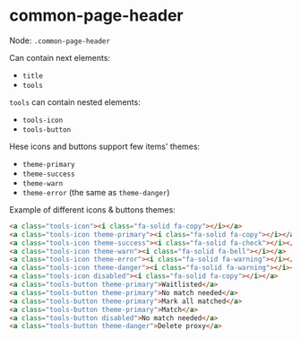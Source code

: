 # common-page-header

Node: `.common-page-header`

Can contain next elements:

- `title`
- `tools`

`tools` can contain nested elements:

- `tools-icon`
- `tools-button`

Hese icons and buttons support few items' themes:

- `theme-primary`
- `theme-success`
- `theme-warn`
- `theme-error` (the same as `theme-danger`)

Example of different icons & buttons themes:

```html
<a class="tools-icon"><i class="fa-solid fa-copy"></i></a>
<a class="tools-icon theme-primary"><i class="fa-solid fa-copy"></i></a>
<a class="tools-icon theme-success"><i class="fa-solid fa-check"></i></a>
<a class="tools-icon theme-warn"><i class="fa-solid fa-bell"></i></a>
<a class="tools-icon theme-error"><i class="fa-solid fa-warning"></i></a>
<a class="tools-icon theme-danger"><i class="fa-solid fa-warning"></i></a>
<a class="tools-icon disabled"><i class="fa-solid fa-copy"></i></a>
<a class="tools-button theme-primary">Waitlisted</a>
<a class="tools-button theme-primary">No match needed</a>
<a class="tools-button theme-primary">Mark all matched</a>
<a class="tools-button theme-primary">Match</a>
<a class="tools-button disabled">No match needed</a>
<a class="tools-button theme-danger">Delete proxy</a>
```
